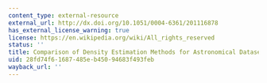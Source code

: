 ```yaml
---
content_type: external-resource
external_url: http://dx.doi.org/10.1051/0004-6361/201116878
has_external_license_warning: true
license: https://en.wikipedia.org/wiki/All_rights_reserved
status: ''
title: Comparison of Density Estimation Methods for Astronomical Datasets
uid: 28fd74f6-1687-485e-b450-94683f493feb
wayback_url: ''
---
```

